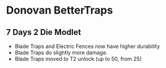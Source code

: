# Donovan BetterTraps

## 7 Days 2 Die Modlet

- Blade Traps and Electric Fences now have higher durability
- Blade Traps do slightly more damage.
- Blade Traps moved to T2 unlock (up to 50, from 25)
